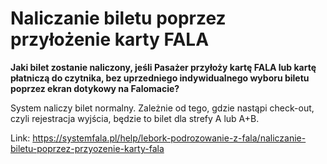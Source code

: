 # Naliczanie biletu poprzez  przyłożenie karty FALA


**Jaki bilet zostanie naliczony, jeśli Pasażer przyłoży kartę FALA lub kartę płatniczą do czytnika, bez uprzedniego indywidualnego wyboru biletu poprzez ekran dotykowy na Falomacie?** 


System naliczy bilet normalny. Zależnie od tego, gdzie nastąpi check\-out, czyli rejestracja wyjścia, będzie to bilet dla strefy A lub A\+B.




Link: https://systemfala.pl/help/lebork-podrozowanie-z-fala/naliczanie-biletu-poprzez-przyozenie-karty-fala
